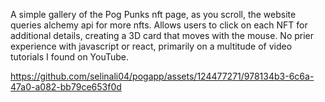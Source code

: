 A simple gallery of the Pog Punks nft page, as you scroll, the website queries alchemy api for more nfts. Allows users to click on each NFT for additional details, creating a 3D card that moves with the mouse. No prier experience with javascript or react, primarily on a multitude of video tutorials I found on YouTube.

https://github.com/selinali04/pogapp/assets/124477271/978134b3-6c6a-47a0-a082-bb79ce653f0d

